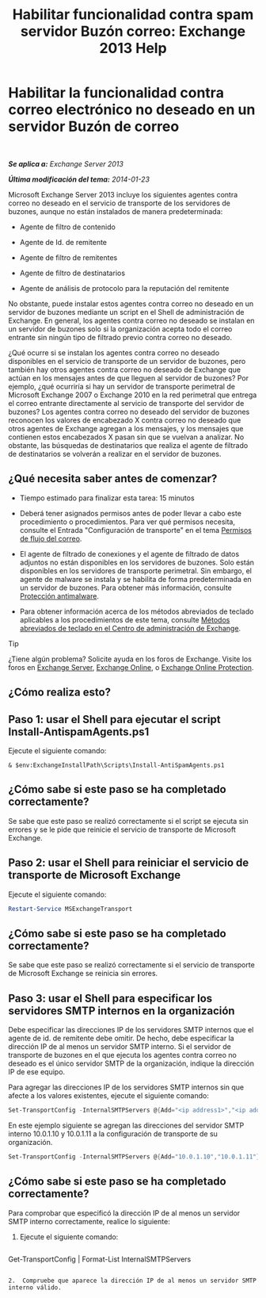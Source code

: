 ﻿---
title: 'Habilitar funcionalidad contra spam servidor Buzón correo: Exchange 2013 Help'
TOCTitle: Habilitar la funcionalidad contra correo electrónico no deseado en un servidor Buzón de correo
ms:assetid: 59d22c5e-64bc-4879-8ad1-364862b6ba11
ms:mtpsurl: https://technet.microsoft.com/es-es/library/Bb201691(v=EXCHG.150)
ms:contentKeyID: 49116240
ms.date: 04/23/2018
mtps_version: v=EXCHG.150
ms.translationtype: HT
---

# Habilitar la funcionalidad contra correo electrónico no deseado en un servidor Buzón de correo

 

_**Se aplica a:** Exchange Server 2013_

_**Última modificación del tema:** 2014-01-23_

Microsoft Exchange Server 2013 incluye los siguientes agentes contra correo no deseado en el servicio de transporte de los servidores de buzones, aunque no están instalados de manera predeterminada:

  - Agente de filtro de contenido

  - Agente de Id. de remitente

  - Agente de filtro de remitentes

  - Agente de filtro de destinatarios

  - Agente de análisis de protocolo para la reputación del remitente

No obstante, puede instalar estos agentes contra correo no deseado en un servidor de buzones mediante un script en el Shell de administración de Exchange. En general, los agentes contra correo no deseado se instalan en un servidor de buzones solo si la organización acepta todo el correo entrante sin ningún tipo de filtrado previo contra correo no deseado.

¿Qué ocurre si se instalan los agentes contra correo no deseado disponibles en el servicio de transporte de un servidor de buzones, pero también hay otros agentes contra correo no deseado de Exchange que actúan en los mensajes antes de que lleguen al servidor de buzones? Por ejemplo, ¿qué ocurriría si hay un servidor de transporte perimetral de Microsoft Exchange 2007 o Exchange 2010 en la red perimetral que entrega el correo entrante directamente al servicio de transporte del servidor de buzones? Los agentes contra correo no deseado del servidor de buzones reconocen los valores de encabezado X contra correo no deseado que otros agentes de Exchange agregan a los mensajes, y los mensajes que contienen estos encabezados X pasan sin que se vuelvan a analizar. No obstante, las búsquedas de destinatarios que realiza el agente de filtrado de destinatarios se volverán a realizar en el servidor de buzones.

## ¿Qué necesita saber antes de comenzar?

  - Tiempo estimado para finalizar esta tarea: 15 minutos

  - Deberá tener asignados permisos antes de poder llevar a cabo este procedimiento o procedimientos. Para ver qué permisos necesita, consulte el Entrada "Configuración de transporte" en el tema [Permisos de flujo del correo](mail-flow-permissions-exchange-2013-help.md).

  - El agente de filtrado de conexiones y el agente de filtrado de datos adjuntos no están disponibles en los servidores de buzones. Solo están disponibles en los servidores de transporte perimetral. Sin embargo, el agente de malware se instala y se habilita de forma predeterminada en un servidor de buzones. Para obtener más información, consulte [Protección antimalware](anti-malware-protection-exchange-2013-help.md).

  - Para obtener información acerca de los métodos abreviados de teclado aplicables a los procedimientos de este tema, consulte [Métodos abreviados de teclado en el Centro de administración de Exchange](keyboard-shortcuts-in-the-exchange-admin-center-exchange-online-protection-help.md).


> [!TIP]
> ¿Tiene algún problema? Solicite ayuda en los foros de Exchange. Visite los foros en <A href="https://go.microsoft.com/fwlink/p/?linkid=60612">Exchange Server</A>, <A href="https://go.microsoft.com/fwlink/p/?linkid=267542">Exchange Online</A>, o <A href="https://go.microsoft.com/fwlink/p/?linkid=285351">Exchange Online Protection</A>.



## ¿Cómo realiza esto?

## Paso 1: usar el Shell para ejecutar el script Install-AntispamAgents.ps1

Ejecute el siguiente comando:

    & $env:ExchangeInstallPath\Scripts\Install-AntiSpamAgents.ps1

## ¿Cómo sabe si este paso se ha completado correctamente?

Se sabe que este paso se realizó correctamente si el script se ejecuta sin errores y se le pide que reinicie el servicio de transporte de Microsoft Exchange.

## Paso 2: usar el Shell para reiniciar el servicio de transporte de Microsoft Exchange

Ejecute el siguiente comando:

```powershell
Restart-Service MSExchangeTransport
```

## ¿Cómo sabe si este paso se ha completado correctamente?

Se sabe que este paso se realizó correctamente si el servicio de transporte de Microsoft Exchange se reinicia sin errores.

## Paso 3: usar el Shell para especificar los servidores SMTP internos en la organización

Debe especificar las direcciones IP de los servidores SMTP internos que el agente de id. de remitente debe omitir. De hecho, debe especificar la dirección IP de al menos un servidor SMTP interno. Si el servidor de transporte de buzones en el que ejecuta los agentes contra correo no deseado es el único servidor SMTP de la organización, indique la dirección IP de ese equipo.

Para agregar las direcciones IP de los servidores SMTP internos sin que afecte a los valores existentes, ejecute el siguiente comando:

```powershell
Set-TransportConfig -InternalSMTPServers @{Add="<ip address1>","<ip address2>"...}
```

En este ejemplo siguiente se agregan las direcciones del servidor SMTP interno 10.0.1.10 y 10.0.1.11 a la configuración de transporte de su organización.

```powershell
Set-TransportConfig -InternalSMTPServers @{Add="10.0.1.10","10.0.1.11"}
```

## ¿Cómo sabe si este paso se ha completado correctamente?

Para comprobar que especificó la dirección IP de al menos un servidor SMTP interno correctamente, realice lo siguiente:

1.  Ejecute el siguiente comando:
    
    ```powershell
Get-TransportConfig | Format-List InternalSMTPServers
```

2.  Compruebe que aparece la dirección IP de al menos un servidor SMTP interno válido.

